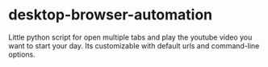 # desktop-browser-automation
Little python script for open multiple tabs and play the youtube video you want to start your day. Its customizable with default urls and command-line options.
